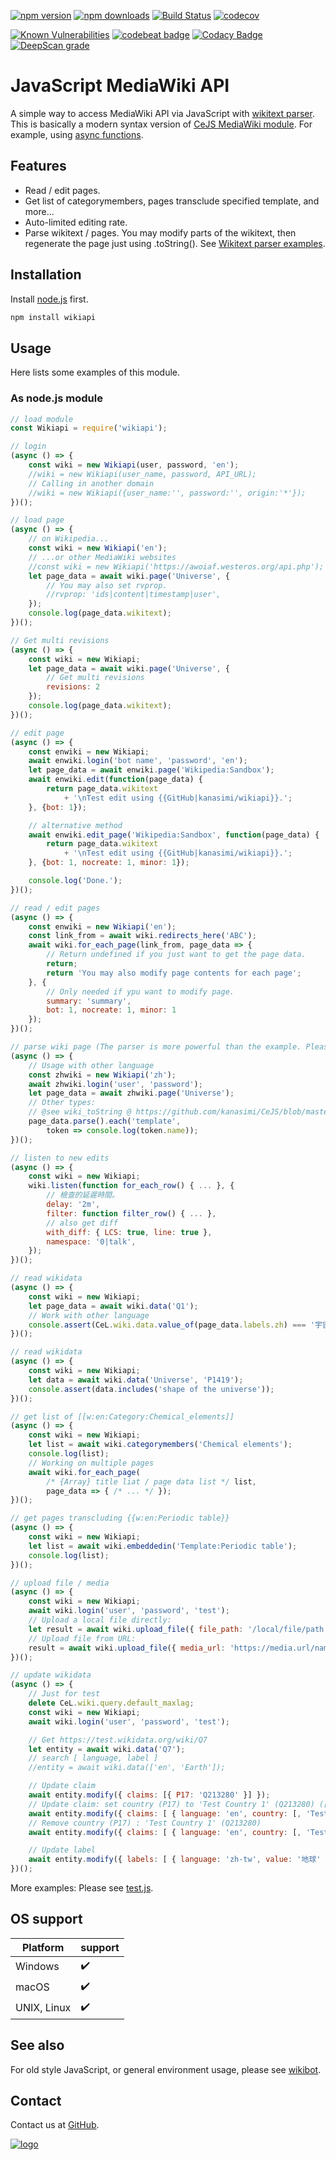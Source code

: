 ﻿[![npm version](https://badge.fury.io/js/wikiapi.svg)](https://www.npmjs.com/package/wikiapi)
[![npm downloads](https://img.shields.io/npm/dm/wikiapi.svg)](https://www.npmjs.com/package/wikiapi)
[![Build Status](https://travis-ci.org/kanasimi/wikiapi.svg?branch=master)](https://travis-ci.org/kanasimi/wikiapi)
[![codecov](https://codecov.io/gh/kanasimi/wikiapi/branch/master/graph/badge.svg)](https://codecov.io/gh/kanasimi/wikiapi)

[![Known Vulnerabilities](https://snyk.io/test/github/kanasimi/wikiapi/badge.svg?targetFile=package.json)](https://snyk.io/test/github/kanasimi/wikiapi?targetFile=package.json)
[![codebeat badge](https://codebeat.co/badges/47d3b442-fd49-4142-a69b-05171bf8fe36)](https://codebeat.co/projects/github-com-kanasimi-wikiapi-master)
[![Codacy Badge](https://api.codacy.com/project/badge/Grade/02aa4b9cc9df4fa9b10389abbb139ebf)](https://app.codacy.com/app/kanasimi/wikiapi?utm_source=github.com&utm_medium=referral&utm_content=kanasimi/wikiapi&utm_campaign=Badge_Grade_Dashboard)
[![DeepScan grade](https://deepscan.io/api/teams/4788/projects/6757/branches/58325/badge/grade.svg)](https://deepscan.io/dashboard#view=project&tid=4788&pid=6757&bid=58325)

# JavaScript MediaWiki API
A simple way to access MediaWiki API via JavaScript with [wikitext parser](https://kanasimi.github.io/CeJS/application/net/wiki/parser.html).
This is basically a modern syntax version of [CeJS MediaWiki module](https://github.com/kanasimi/CeJS/blob/master/application/net/wiki). For example, using [async functions](https://developer.mozilla.org/en-US/docs/Web/JavaScript/Reference/Statements/async_function).

## Features
*   Read / edit pages.
*   Get list of categorymembers, pages transclude specified template, and more...
*   Auto-limited editing rate.
*   Parse wikitext / pages. You may modify parts of the wikitext, then regenerate the page just using .toString(). See [Wikitext parser examples](https://kanasimi.github.io/CeJS/application/net/wiki/parser.html).

## Installation
Install [node.js](https://nodejs.org/) first.

```bash
npm install wikiapi
```

## Usage
Here lists some examples of this module.

### As node.js module
```javascript
// load module
const Wikiapi = require('wikiapi');

// login
(async () => {
	const wiki = new Wikiapi(user, password, 'en');
	//wiki = new Wikiapi(user_name, password, API_URL);
	// Calling in another domain
	//wiki = new Wikiapi({user_name:'', password:'', origin:'*'});
})();

// load page
(async () => {
	// on Wikipedia...
	const wiki = new Wikiapi('en');
	// ...or other MediaWiki websites
	//const wiki = new Wikiapi('https://awoiaf.westeros.org/api.php');
	let page_data = await wiki.page('Universe', {
		// You may also set rvprop.
		//rvprop: 'ids|content|timestamp|user',
	});
	console.log(page_data.wikitext);
})();

// Get multi revisions
(async () => {
	const wiki = new Wikiapi;
	let page_data = await wiki.page('Universe', {
		// Get multi revisions
		revisions: 2
	});
	console.log(page_data.wikitext);
})();

// edit page
(async () => {
	const enwiki = new Wikiapi;
	await enwiki.login('bot name', 'password', 'en');
	let page_data = await enwiki.page('Wikipedia:Sandbox');
	await enwiki.edit(function(page_data) {
		return page_data.wikitext
			+ '\nTest edit using {{GitHub|kanasimi/wikiapi}}.';
	}, {bot: 1});

	// alternative method
	await enwiki.edit_page('Wikipedia:Sandbox', function(page_data) {
		return page_data.wikitext
			+ '\nTest edit using {{GitHub|kanasimi/wikiapi}}.';
	}, {bot: 1, nocreate: 1, minor: 1});

	console.log('Done.');
})();

// read / edit pages
(async () => {
	const enwiki = new Wikiapi('en');
	const link_from = await wiki.redirects_here('ABC');
	await wiki.for_each_page(link_from, page_data => {
		// Return undefined if you just want to get the page data.
		return;
		return 'You may also modify page contents for each page';
	}, {
		// Only needed if ypu want to modify page.
		summary: 'summary',
		bot: 1, nocreate: 1, minor: 1
	});
})();

// parse wiki page (The parser is more powerful than the example. Please refer to link of wikitext parser examples showing in "Features" section.)
(async () => {
	// Usage with other language
	const zhwiki = new Wikiapi('zh');
	await zhwiki.login('user', 'password');
	let page_data = await zhwiki.page('Universe');
	// Other types:
	// @see wiki_toString @ https://github.com/kanasimi/CeJS/blob/master/application/net/wiki/parser.js
	page_data.parse().each('template',
		token => console.log(token.name));
})();

// listen to new edits
(async () => {
	const wiki = new Wikiapi;
	wiki.listen(function for_each_row() { ... }, {
		// 檢查的延遲時間。
		delay: '2m',
		filter: function filter_row() { ... },
		// also get diff
		with_diff: { LCS: true, line: true },
		namespace: '0|talk',
	});
})();

// read wikidata
(async () => {
	const wiki = new Wikiapi;
	let page_data = await wiki.data('Q1');
	// Work with other language
	console.assert(CeL.wiki.data.value_of(page_data.labels.zh) === '宇宙');
})();

// read wikidata
(async () => {
	const wiki = new Wikiapi;
	let data = await wiki.data('Universe', 'P1419');
	console.assert(data.includes('shape of the universe'));
})();

// get list of [[w:en:Category:Chemical_elements]]
(async () => {
	const wiki = new Wikiapi;
	let list = await wiki.categorymembers('Chemical elements');
	console.log(list);
	// Working on multiple pages
	await wiki.for_each_page(
		/* {Array} title liat / page data list */ list,
		page_data => { /* ... */ });
})();

// get pages transcluding {{w:en:Periodic table}}
(async () => {
	const wiki = new Wikiapi;
	let list = await wiki.embeddedin('Template:Periodic table');
	console.log(list);
})();

// upload file / media
(async () => {
	const wiki = new Wikiapi;
	await wiki.login('user', 'password', 'test');
	// Upload a local file directly:
	let result = await wiki.upload_file({ file_path: '/local/file/path', comment: '', text: '' });
	// Upload file from URL:
	result = await wiki.upload_file({ media_url: 'https://media.url/name.jpg', comment: '', text: '' });
})();

// update wikidata
(async () => {
	// Just for test
	delete CeL.wiki.query.default_maxlag;
	const wiki = new Wikiapi;
	await wiki.login('user', 'password', 'test');

	// Get https://test.wikidata.org/wiki/Q7
	let entity = await wiki.data('Q7');
	// search [ language, label ]
	//entity = await wiki.data(['en', 'Earth']);

	// Update claim
	await entity.modify({ claims: [{ P17: 'Q213280' }] });
	// Update claim: set country (P17) to 'Test Country 1' (Q213280) ([language, label] as entity)
	await entity.modify({ claims: [ { language: 'en', country: [, 'Test Country 1'] } ] });
	// Remove country (P17) : 'Test Country 1' (Q213280)
	await entity.modify({ claims: [ { language: 'en', country: [, 'Test Country 1'], remove: true } ] });

	// Update label
	await entity.modify({ labels: [ { language: 'zh-tw', value: '地球' } ] });
})();
```

More examples: Please see [test.js](https://github.com/kanasimi/wikiapi/blob/master/_test%20suite/test.js).

## OS support
| Platform    | support |
| ----------- | ------- |
| Windows     | ✔️       |
| macOS       | ✔️       |
| UNIX, Linux | ✔️       |

## See also
For old style JavaScript, or general environment usage, please see [wikibot](https://github.com/kanasimi/wikibot).

## Contact
Contact us at [GitHub](https://github.com/kanasimi/wikiapi/issues).

[![logo](https://raw.githubusercontent.com/kanasimi/CeJS/master/_test%20suite/misc/logo.jpg)](http://lyrics.meicho.com.tw/)
